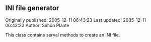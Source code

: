 ## INI file generator 
Originally published: 2005-12-11 06:43:23 
Last updated: 2005-12-11 06:43:23 
Author: Simon Plante 
 
This class contains serval methods to create an INI file.